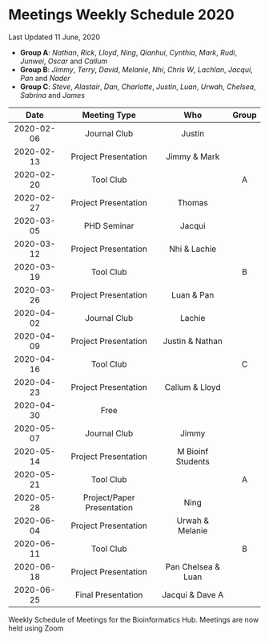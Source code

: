 Meetings Weekly Schedule 2020
================
Last Updated 11 June, 2020

  - **Group A**: *Nathan*, *Rick*, *Lloyd*, *Ning*, *Qianhui*,
    *Cynthia*, *Mark*, *Rudi*, *Junwei*, *Oscar* and *Callum*
  - **Group B**: *Jimmy*, *Terry*, *David*, *Melanie*, *Nhi*, *Chris W*,
    *Lachlan*, *Jacqui*, *Pan* and *Nader*
  - **Group C**: *Steve*, *Alastair*, *Dan*, *Charlotte*, *Justin*,
    *Luan*, *Urwah*, *Chelsea*, *Sabrina* and *James*

<!-- end of list -->

|    Date    |        Meeting Type        |        Who         | Group |
| :--------: | :------------------------: | :----------------: | :---: |
| 2020-02-06 |        Journal Club        |       Justin       |       |
| 2020-02-13 |    Project Presentation    |    Jimmy & Mark    |       |
| 2020-02-20 |         Tool Club          |                    |   A   |
| 2020-02-27 |    Project Presentation    |       Thomas       |       |
| 2020-03-05 |        PHD Seminar         |       Jacqui       |       |
| 2020-03-12 |    Project Presentation    |    Nhi & Lachie    |       |
| 2020-03-19 |         Tool Club          |                    |   B   |
| 2020-03-26 |    Project Presentation    |     Luan & Pan     |       |
| 2020-04-02 |        Journal Club        |       Lachie       |       |
| 2020-04-09 |    Project Presentation    |  Justin & Nathan   |       |
| 2020-04-16 |         Tool Club          |                    |   C   |
| 2020-04-23 |    Project Presentation    |   Callum & Lloyd   |       |
| 2020-04-30 |            Free            |                    |       |
| 2020-05-07 |        Journal Club        |       Jimmy        |       |
| 2020-05-14 |    Project Presentation    | M Bioinf Students  |       |
| 2020-05-21 |         Tool Club          |                    |   A   |
| 2020-05-28 | Project/Paper Presentation |        Ning        |       |
| 2020-06-04 |    Project Presentation    |  Urwah & Melanie   |       |
| 2020-06-11 |         Tool Club          |                    |   B   |
| 2020-06-18 |    Project Presentation    | Pan Chelsea & Luan |       |
| 2020-06-25 |     Final Presentation     |  Jacqui & Dave A   |       |

Weekly Schedule of Meetings for the Bioinformatics Hub. Meetings are now
held using Zoom
